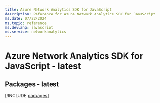 ```yaml
---
title: Azure Network Analytics SDK for JavaScript
description: Reference for Azure Network Analytics SDK for JavaScript
ms.date: 07/22/2024
ms.topic: reference
ms.devlang: javascript
ms.service: networkanalytics
---
```

# Azure Network Analytics SDK for JavaScript - latest
## Packages - latest
[!INCLUDE [packages](network-analytics-index.md)]